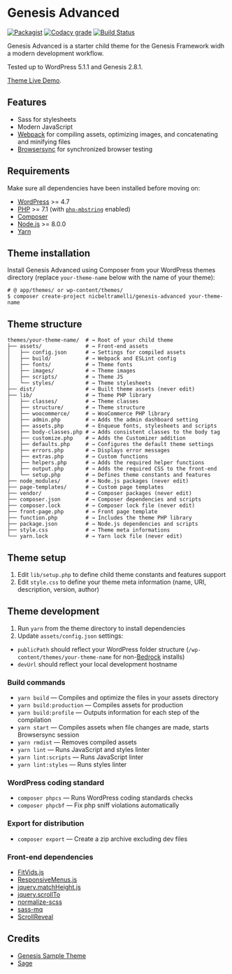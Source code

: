 # Genesis Advanced
[![Packagist](https://img.shields.io/packagist/v/nicbeltramelli/genesis-advanced.svg?style=for-the-badge)](https://packagist.org/packages/nicbeltramelli/genesis-advanced)
[![Codacy grade](https://img.shields.io/codacy/grade/7062e310ad2f4c2ba0fbce7cc32f6064.svg?style=for-the-badge)](https://www.codacy.com/app/NicBeltramelli/genesis-advanced?utm_source=github.com&amp;utm_medium=referral&amp;utm_content=NicBeltramelli/genesis-advanced&amp;utm_campaign=Badge_Grade)
[![Build Status](https://img.shields.io/travis/NicBeltramelli/genesis-advanced.svg?style=for-the-badge)](https://travis-ci.org/NicBeltramelli/genesis-advanced)


Genesis Advanced is a starter child theme for the Genesis Framework widh a modern development workflow. 

Tested up to WordPress 5.1.1 and Genesis 2.8.1. 

[Theme Live Demo](https://thematicpress.com/genesis-advanced).


## Features

* Sass for stylesheets
* Modern JavaScript
* [Webpack](https://webpack.github.io/) for compiling assets, optimizing images, and concatenating and minifying files
* [Browsersync](http://www.browsersync.io/) for synchronized browser testing


## Requirements

Make sure all dependencies have been installed before moving on:

* [WordPress](https://wordpress.org/) >= 4.7
* [PHP](https://secure.php.net/manual/en/install.php) >= 7.1 (with [`php-mbstring`](https://secure.php.net/manual/en/book.mbstring.php) enabled)
* [Composer](https://getcomposer.org/download/)
* [Node.js](http://nodejs.org/) >= 8.0.0
* [Yarn](https://yarnpkg.com/en/docs/install)


## Theme installation

Install Genesis Advanced using Composer from your WordPress themes directory (replace `your-theme-name` below with the name of your theme):

```shell
# @ app/themes/ or wp-content/themes/
$ composer create-project nicbeltramelli/genesis-advanced your-theme-name
```


## Theme structure

```shell
themes/your-theme-name/  # → Root of your child theme
├── assets/              # → Front-end assets
│   ├── config.json      # → Settings for compiled assets
│   ├── build/           # → Webpack and ESLint config
│   ├── fonts/           # → Theme fonts
│   ├── images/          # → Theme images
│   ├── scripts/         # → Theme JS
│   └── styles/          # → Theme stylesheets
├── dist/                # → Built theme assets (never edit)
├── lib/                 # → Theme PHP library
│   ├── classes/         # → Theme classes
│   ├── structure/       # → Theme structure
│   ├── woocommerce/     # → WooCommerce PHP library
│   ├── admin.php        # → Adds the admin dashboard setting
│   ├── assets.php  	 # → Enqueue fonts, stylesheets and scripts
│   ├── body-classes.php # → Adds consistent classes to the body tag
│   ├── customize.php    # → Adds the Customizer addition
│   ├── defaults.php     # → Configures the default theme settings
│   ├── errors.php       # → Displays error messages
│   ├── extras.php       # → Custom functions
│   ├── helpers.php      # → Adds the required helper functions
│   ├── output.php       # → Adds the required CSS to the front-end
│   └── setup.php        # → Defines theme constants and features
├── node_modules/        # → Node.js packages (never edit)
├── page-templates/      # → Custom page templates
├── vendor/              # → Composer packages (never edit)
├── composer.json        # → Composer dependencies and scripts
├── composer.lock        # → Composer lock file (never edit)
├── front-page.php       # → Front page template
├── function.php         # → Includes the theme PHP library
├── package.json         # → Node.js dependencies and scripts
├── style.css            # → Theme meta informations
└── yarn.lock            # → Yarn lock file (never edit)
```


## Theme setup

1. Edit `lib/setup.php` to define child theme constants and features support
2. Edit `style.css` to define your theme meta information (name, URI, description, version, author)


## Theme development

1. Run `yarn` from the theme directory to install dependencies
2. Update `assets/config.json` settings:
  * `publicPath` should reflect your WordPress folder structure (`/wp-content/themes/your-theme-name` for non-[Bedrock](https://github.com/roots/bedrock) installs)
  * `devUrl` should reflect your local development hostname


### Build commands

* `yarn build` — Compiles and optimize the files in your assets directory
* `yarn build:production` — Compiles assets for production
* `yarn build:profile` — Outputs information for each step of the compilation
* `yarn start` — Compiles assets when file changes are made, starts Browsersync session
* `yarn rmdist` — Removes compiled assets
* `yarn lint` — Runs JavaScript and styles linter
* `yarn lint:scripts` — Runs JavaScript linter
* `yarn lint:styles` — Runs styles linter


### WordPress coding standard

* `composer phpcs` — Runs WordPress coding standards checks
* `composer phpcbf` — Fix php sniff violations automatically


### Export for distribution

* `composer export` — Create a zip archive excluding dev files


### Front-end dependencies

 * [FitVids.js](https://github.com/davatron5000/FitVids.js/)
 * [ResponsiveMenus.js](https://github.com/studiopress/responsive-menus)
 * [jquery.matchHeight.js](https://github.com/liabru/jquery-match-height)
 * [jquery.scrollTo](https://github.com/flesler/jquery.scrollTo)
 * [normalize-scss](https://github.com/JohnAlbin/normalize-scss)
 * [sass-mq](https://github.com/sass-mq/sass-mq)
 * [ScrollReveal](https://github.com/jlmakes/scrollreveal)


## Credits

* [Genesis Sample Theme](https://github.com/studiopress/genesis-sample/)
* [Sage](https://github.com/roots/sage)